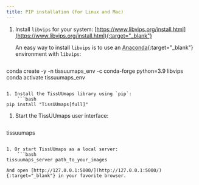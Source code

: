 ```yaml
---
title: PIP installation (for Linux and Mac)
---
```


1. Install `libvips` for your system: [https://www.libvips.org/install.html](https://www.libvips.org/install.html){:target="_blank"}

    An easy way to install `libvips` is to use an [Anaconda](https://docs.anaconda.com/anaconda/install/index.html){:target="_blank"} environment with `libvips`:
    ```bash
conda create -y -n tissuumaps_env -c conda-forge python=3.9 libvips
conda activate tissuumaps_env
```

1. Install the TissUUmaps library using `pip`:
    ```bash
pip install "TissUUmaps[full]"
```

1. Start the TissUUmaps user interface:
    ```bash
tissuumaps
```

1. Or start TissUUmaps as a local server:
    ```bash
tissuumaps_server path_to_your_images
```
    And open [http://127.0.0.1:5000/](http://127.0.0.1:5000/){:target="_blank"} in your favorite browser.
